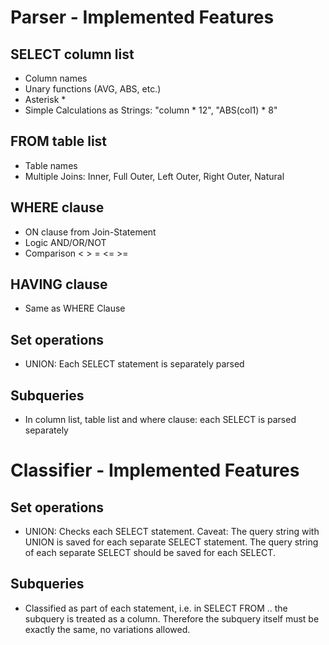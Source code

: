 # Parser - Implemented Features

## SELECT column list

* Column names
* Unary functions (AVG, ABS, etc.)
* Asterisk *
* Simple Calculations as Strings: "column \* 12", "ABS(col1) \* 8"

## FROM table list

* Table names
* Multiple Joins: Inner, Full Outer, Left Outer, Right Outer, Natural

## WHERE clause

* ON clause from Join-Statement 
* Logic AND/OR/NOT
* Comparison < > = <= >=

## HAVING clause

* Same as WHERE Clause

## Set operations

* UNION: Each SELECT statement is separately parsed

## Subqueries

* In column list, table list and where clause: each SELECT is parsed separately

# Classifier - Implemented Features

## Set operations

* UNION: Checks each SELECT statement. Caveat: The query string with UNION is saved for each separate SELECT statement. The query string of each separate SELECT should be saved for each SELECT.

## Subqueries

* Classified as part of each statement, i.e. in SELECT <subquery> FROM .. the subquery is treated as a column. Therefore the subquery itself must be exactly the same, no variations allowed. 

